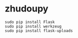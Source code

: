 # zhudoupy


```
sudo pip install Flask
sudo pip install werkzeug
sudo pip install flask-uploads
```
